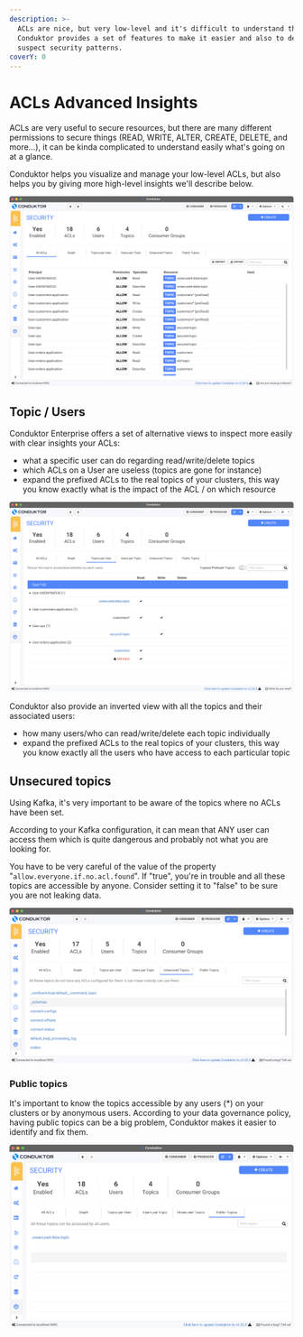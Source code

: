 ```yaml
---
description: >-
  ACLs are nice, but very low-level and it's difficult to understand them.
  Conduktor provides a set of features to make it easier and also to detect any
  suspect security patterns.
coverY: 0
---
```


# ACLs Advanced Insights

ACLs are very useful to secure resources, but there are many different permissions to secure things (READ, WRITE, ALTER, CREATE, DELETE, and more…), it can be kinda complicated to understand easily what's going on at a glance.

Conduktor helps you visualize and manage your low-level ACLs, but also helps you by giving more high-level insights we'll describe below.

![Low-level ACLs, difficult to interpret](<../../assets/Screenshot 2022-02-20 at 20.39.06.png>)

## Topic / Users

Conduktor Enterprise offers a set of alternative views to inspect more easily with clear insights your ACLs:

- what a specific user can do regarding read/write/delete topics
- which ACLs on a User are useless (topics are gone for instance)
- expand the prefixed ACLs to the real topics of your clusters, this way you know exactly what is the impact of the ACL / on which resource

![](<../../assets/Screenshot 2022-02-20 at 20.51.50.png>)

Conduktor also provide an inverted view with all the topics and their associated users:

- how many users/who can read/write/delete each topic individually
- expand the prefixed ACLs to the real topics of your clusters, this way you know exactly all the users who have access to each particular topic

## Unsecured topics

Using Kafka, it's very important to be aware of the topics where no ACLs have been set.

According to your Kafka configuration, it can mean that ANY user can access them which is quite dangerous and probably not what you are looking for.

You have to be very careful of the value of the property "`allow.everyone.if.no.acl.found`". If "true", you're in trouble and all these topics are accessible by anyone. Consider setting it to "false" to be sure you are not leaking data.

![](<../../assets/Screenshot 2022-02-20 at 21.20.21.png>)

### Public topics

It's important to know the topics accessible by any users (\*) on your clusters or by anonymous users. According to your data governance policy, having public topics can be a big problem, Conduktor makes it easier to identify and fix them.

![](<../../assets/Screenshot 2022-02-20 at 21.05.40.png>)
